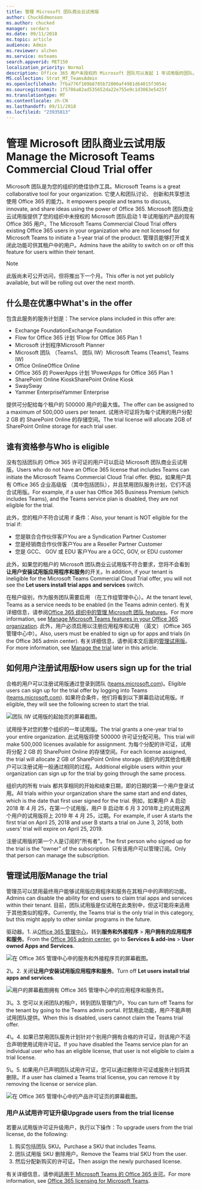 ```yaml
---
title: 管理 Microsoft 团队商业云试用版
author: ChuckEdmonson
ms.author: chucked
manager: serdars
ms.date: 09/11/2018
ms.topic: article
audience: Admin
ms.reviewer: alchen
ms.service: msteams
search.appverid: MET150
localization_priority: Normal
description: Office 365 用户未授权的 Microsoft 团队可以发起 1 年试用版的团队。
MS.collection: Strat_MT_TeamsAdmin
ms.openlocfilehash: 7fba776f109b8785b72000af4981d64015f3054c
ms.sourcegitcommit: 1f5786a82ad535652da22e755e9c1d3063e5425f
ms.translationtype: MT
ms.contentlocale: zh-CN
ms.lasthandoff: 09/11/2018
ms.locfileid: "23935813"
---
```

<a name="manage-the-microsoft-teams-commercial-cloud-trial-offer"></a><span data-ttu-id="0a08b-103">管理 Microsoft 团队商业云试用版</span><span class="sxs-lookup"><span data-stu-id="0a08b-103">Manage the Microsoft Teams Commercial Cloud Trial offer</span></span>
=======================================================

<span data-ttu-id="0a08b-104">Microsoft 团队是为您的组织的绝佳协作工具。</span><span class="sxs-lookup"><span data-stu-id="0a08b-104">Microsoft Teams is a great collaborative tool for your organization.</span></span> <span data-ttu-id="0a08b-105">它使人和团队讨论、 创新和共享想法使用 Office 365 的能力。</span><span class="sxs-lookup"><span data-stu-id="0a08b-105">It empowers people and teams to discuss, innovate, and share ideas using the power of Office 365.</span></span> <span data-ttu-id="0a08b-106">Microsoft 团队商业云试用版提供了您的组织中未授权的 Microsoft 团队启动 1 年试用版的产品的现有 Office 365 用户。</span><span class="sxs-lookup"><span data-stu-id="0a08b-106">The Microsoft Teams Commercial Cloud Trial offers existing Office 365 users in your organization who are not licensed for Microsoft Teams to initiate a 1-year trial of the product.</span></span> <span data-ttu-id="0a08b-107">管理员能够打开或关闭此功能可供其租户中的用户。</span><span class="sxs-lookup"><span data-stu-id="0a08b-107">Admins have the ability to switch on or off this feature for users within their tenant.</span></span>

> [!NOTE]
> <span data-ttu-id="0a08b-108">此版尚未可公开访问，但将推出下一个月。</span><span class="sxs-lookup"><span data-stu-id="0a08b-108">This offer is not yet publicly available, but will be rolling out over the next month.</span></span>

## <a name="whats-in-the-offer"></a><span data-ttu-id="0a08b-109">什么是在优惠中</span><span class="sxs-lookup"><span data-stu-id="0a08b-109">What's in the offer</span></span>

<span data-ttu-id="0a08b-110">包含此服务的服务计划是：</span><span class="sxs-lookup"><span data-stu-id="0a08b-110">The service plans included in this offer are:</span></span>

- <span data-ttu-id="0a08b-111">Exchange Foundation</span><span class="sxs-lookup"><span data-stu-id="0a08b-111">Exchange Foundation</span></span>
- <span data-ttu-id="0a08b-112">Flow for Office 365 计划 1</span><span class="sxs-lookup"><span data-stu-id="0a08b-112">Flow for Office 365 Plan 1</span></span>
- <span data-ttu-id="0a08b-113">Microsoft 计划程序</span><span class="sxs-lookup"><span data-stu-id="0a08b-113">Microsoft Planner</span></span>
- <span data-ttu-id="0a08b-114">Microsoft 团队 （Teams1、 团队 IW）</span><span class="sxs-lookup"><span data-stu-id="0a08b-114">Microsoft Teams (Teams1, Teams IW)</span></span>
- <span data-ttu-id="0a08b-115">Office Online</span><span class="sxs-lookup"><span data-stu-id="0a08b-115">Office Online</span></span>
- <span data-ttu-id="0a08b-116">Office 365 的 PowerApps 计划 1</span><span class="sxs-lookup"><span data-stu-id="0a08b-116">PowerApps for Office 365 Plan 1</span></span>
- <span data-ttu-id="0a08b-117">SharePoint Online Kiosk</span><span class="sxs-lookup"><span data-stu-id="0a08b-117">SharePoint Online Kiosk</span></span>
- <span data-ttu-id="0a08b-118">Sway</span><span class="sxs-lookup"><span data-stu-id="0a08b-118">Sway</span></span>
- <span data-ttu-id="0a08b-119">Yammer Enterprise</span><span class="sxs-lookup"><span data-stu-id="0a08b-119">Yammer Enterprise</span></span>

<span data-ttu-id="0a08b-120">提供可分配给每个租户的 500000 用户的最大值。</span><span class="sxs-lookup"><span data-stu-id="0a08b-120">The offer can be assigned to a maximum of 500,000 users per tenant.</span></span> <span data-ttu-id="0a08b-121">试用许可证将为每个试用的用户分配 2 GB 的 SharePoint Online 的存储空间。</span><span class="sxs-lookup"><span data-stu-id="0a08b-121">The trial license will allocate 2GB of SharePoint Online storage for each trial user.</span></span>

## <a name="who-is-eligible"></a><span data-ttu-id="0a08b-122">谁有资格参与</span><span class="sxs-lookup"><span data-stu-id="0a08b-122">Who is eligible</span></span>

<span data-ttu-id="0a08b-123">没有包括团队的 Office 365 许可证的用户可以启动 Microsoft 团队商业云试用版。</span><span class="sxs-lookup"><span data-stu-id="0a08b-123">Users who do not have an Office 365 license that includes Teams can initiate the Microsoft Teams Commercial Cloud Trial offer.</span></span> <span data-ttu-id="0a08b-124">例如，如果用户具有 Office 365 企业高级版 （其中包括团队），并且禁用团队服务计划，它们不适合试用版。</span><span class="sxs-lookup"><span data-stu-id="0a08b-124">For example, if a user has Office 365 Business Premium (which includes Teams), and the Teams service plan is disabled, they are not eligible for the trial.</span></span>

<span data-ttu-id="0a08b-125">此外，您的租户不符合试用 if 条件：</span><span class="sxs-lookup"><span data-stu-id="0a08b-125">Also, your tenant is NOT eligible for the trial if:</span></span> 
- <span data-ttu-id="0a08b-126">您是联合合作伙伴客户</span><span class="sxs-lookup"><span data-stu-id="0a08b-126">You are a Syndication Partner Customer</span></span>
- <span data-ttu-id="0a08b-127">您是经销商合作伙伴客户</span><span class="sxs-lookup"><span data-stu-id="0a08b-127">You are a Reseller Partner Customer</span></span>
- <span data-ttu-id="0a08b-128">您是 GCC、 GOV 或 EDU 客户</span><span class="sxs-lookup"><span data-stu-id="0a08b-128">You are a GCC, GOV, or EDU customer</span></span>

<span data-ttu-id="0a08b-129">此外，如果您的租户的 Microsoft 团队商业云试用版不符合要求，您将不会看到**让用户安装试用版应用程序和服务**的开关。</span><span class="sxs-lookup"><span data-stu-id="0a08b-129">In addition, if your tenant is ineligible for the Microsoft Teams Commercial Cloud Trial offer, you will not see the **Let users install trial apps and services** switch.</span></span>

<span data-ttu-id="0a08b-130">在租户级别，作为服务团队需要启用 （在工作组管理中心）。</span><span class="sxs-lookup"><span data-stu-id="0a08b-130">At the tenant level, Teams as a service needs to be enabled (in the Teams admin center).</span></span> <span data-ttu-id="0a08b-131">有关详细信息，请参阅[Office 365 组织中的管理 Microsoft 团队 features](enable-features-office-365.md)。</span><span class="sxs-lookup"><span data-stu-id="0a08b-131">For more information, see [Manage Microsoft Teams features in your Office 365 organization](enable-features-office-365.md).</span></span> <span data-ttu-id="0a08b-132">此外，用户必须启用以注册应用程序和试用 （英文） (Office 365 管理中心中）。</span><span class="sxs-lookup"><span data-stu-id="0a08b-132">Also, users must be enabled to sign up for apps and trials (in the Office 365 admin center).</span></span> <span data-ttu-id="0a08b-133">有关详细信息，请参阅本文后面的[管理试用版](#manage-the-trial)。</span><span class="sxs-lookup"><span data-stu-id="0a08b-133">For more information, see [Manage the trial](#manage-the-trial) later in this article.</span></span>

## <a name="how-users-sign-up-for-the-trial"></a><span data-ttu-id="0a08b-134">如何用户注册试用版</span><span class="sxs-lookup"><span data-stu-id="0a08b-134">How users sign up for the trial</span></span>

<span data-ttu-id="0a08b-135">合格的用户可以注册试用版通过登录到团队 ([teams.microsoft.com](https://teams.microsoft.com))。</span><span class="sxs-lookup"><span data-stu-id="0a08b-135">Eligible users can sign up for the trial offer by logging into Teams ([teams.microsoft.com](https://teams.microsoft.com)).</span></span> <span data-ttu-id="0a08b-136">如果符合条件，他们将看到以下屏幕启动试用版。</span><span class="sxs-lookup"><span data-stu-id="0a08b-136">If eligible, they will see the following screen to start the trial.</span></span> 

![团队 IW 试用版的起始页的屏幕截图。](media/iw-trial-start-screen.png)

<span data-ttu-id="0a08b-138">试用授予对您的整个组织的一年试用版。</span><span class="sxs-lookup"><span data-stu-id="0a08b-138">The trial grants a one-year trial to your entire organization.</span></span> <span data-ttu-id="0a08b-139">此试用版将使 500000 许可证分配可用。</span><span class="sxs-lookup"><span data-stu-id="0a08b-139">This trial will make 500,000 licenses available for assignment.</span></span> <span data-ttu-id="0a08b-140">为每个分配的许可证，试用将分配 2 GB 的 SharePoint Online 的存储空间。</span><span class="sxs-lookup"><span data-stu-id="0a08b-140">For each license assigned, the trial will allocate 2 GB of SharePoint Online storage.</span></span> <span data-ttu-id="0a08b-141">组织内的其他合格用户可以注册试用一般通过相同的过程。</span><span class="sxs-lookup"><span data-stu-id="0a08b-141">Additional eligible users within your organization can sign up for the trial by going through the same process.</span></span>

<span data-ttu-id="0a08b-142">组织内的所有 trials 都共享相同的开始和结束日期，即的日期的第一个用户登录试用。</span><span class="sxs-lookup"><span data-stu-id="0a08b-142">All trials within your organization share the same start and end dates, which is the date that first user signed for the trial.</span></span> <span data-ttu-id="0a08b-143">例如，如果用户 A 启动 2018 年 4 月 25，在第一个试用版，用户 B 启动年 6 月 3 2018年上的试用这两个用户的试用版将上 2019 年 4 月 25，过期。</span><span class="sxs-lookup"><span data-stu-id="0a08b-143">For example, if user A starts the first trial on April 25, 2018 and user B starts a trial on June 3, 2018, both users' trial will expire on April 25, 2019.</span></span>

<span data-ttu-id="0a08b-144">注册试用版的第一个人是订阅的"所有者"。</span><span class="sxs-lookup"><span data-stu-id="0a08b-144">The first person who signed up for the trial is the “owner” of the subscription.</span></span> <span data-ttu-id="0a08b-145">只有该用户可以管理订阅。</span><span class="sxs-lookup"><span data-stu-id="0a08b-145">Only that person can manage the subscription.</span></span> 

## <a name="manage-the-trial"></a><span data-ttu-id="0a08b-146">管理试用版</span><span class="sxs-lookup"><span data-stu-id="0a08b-146">Manage the trial</span></span>

<span data-ttu-id="0a08b-147">管理员可以禁用最终用户能够试用版应用程序和服务在其租户中的声明的功能。</span><span class="sxs-lookup"><span data-stu-id="0a08b-147">Admins can disable the ability for end users to claim trial apps and services within their tenant.</span></span> <span data-ttu-id="0a08b-148">目前，团队试用版是仅试用在此类别中，但这可能将来适用于其他类似的程序。</span><span class="sxs-lookup"><span data-stu-id="0a08b-148">Currently, the Teams trial is the only trial in this category, but this might apply to other similar programs in the future.</span></span> 

<span data-ttu-id="0a08b-149">驱动器。</span><span class="sxs-lookup"><span data-stu-id="0a08b-149">1\.</span></span> <span data-ttu-id="0a08b-150">从[Office 365 管理中心](https://portal.office.com/adminportal/home)，转到**服务和外接程序** > **用户拥有的应用程序和服务**。</span><span class="sxs-lookup"><span data-stu-id="0a08b-150">From the [Office 365 admin center](https://portal.office.com/adminportal/home), go to **Services & add-ins** > **User owned Apps and Services**.</span></span>

![在 Office 365 管理中心中的服务和外接程序页的屏幕截图。](media/iw-trial-enable-1.png)

<span data-ttu-id="0a08b-152">2\。</span><span class="sxs-lookup"><span data-stu-id="0a08b-152">2\.</span></span> <span data-ttu-id="0a08b-153">关闭**让用户安装试用版应用程序和服务**。</span><span class="sxs-lookup"><span data-stu-id="0a08b-153">Turn off **Let users install trial apps and services**.</span></span>

![用户的屏幕截图拥有 Office 365 管理中心中的应用程序和服务页。](media/iw-trial-enable-2.png)

<span data-ttu-id="0a08b-155">3\。</span><span class="sxs-lookup"><span data-stu-id="0a08b-155">3\.</span></span> <span data-ttu-id="0a08b-156">您可以关闭团队的租户，转到团队管理门户。</span><span class="sxs-lookup"><span data-stu-id="0a08b-156">You can turn off Teams for the tenant by going to the Teams admin portal.</span></span> <span data-ttu-id="0a08b-157">时禁用此功能，用户不能声明试用团队提供。</span><span class="sxs-lookup"><span data-stu-id="0a08b-157">When this is disabled, users cannot claim the Teams trial offer.</span></span>

<span data-ttu-id="0a08b-158">4\。</span><span class="sxs-lookup"><span data-stu-id="0a08b-158">4\.</span></span> <span data-ttu-id="0a08b-159">如果已禁用团队服务计划针对个别用户拥有合格的许可证，则该用户不适合声明使用试用许可证。</span><span class="sxs-lookup"><span data-stu-id="0a08b-159">If you have disabled the Teams service plan for an individual user who has an eligible license, that user is not eligible to claim a trial license.</span></span>

<span data-ttu-id="0a08b-160">5\。</span><span class="sxs-lookup"><span data-stu-id="0a08b-160">5\.</span></span> <span data-ttu-id="0a08b-161">如果用户已声明团队试用许可证，您可以通过删除许可证或服务计划将其删除。</span><span class="sxs-lookup"><span data-stu-id="0a08b-161">If a user has claimed a Teams trial license, you can remove it by removing the license or service plan.</span></span> 

![在 Office 365 管理中心中的产品许可证页的屏幕截图。](media/iw-trial-enable-3.png)

### <a name="upgrade-users-from-the-trial-license"></a><span data-ttu-id="0a08b-163">用户从试用许可证升级</span><span class="sxs-lookup"><span data-stu-id="0a08b-163">Upgrade users from the trial license</span></span>

<span data-ttu-id="0a08b-164">若要从试用版许可证升级用户，执行以下操作：</span><span class="sxs-lookup"><span data-stu-id="0a08b-164">To upgrade users from the trial license, do the following:</span></span>

1. <span data-ttu-id="0a08b-165">购买包括团队 SKU。</span><span class="sxs-lookup"><span data-stu-id="0a08b-165">Purchase a SKU that includes Teams.</span></span>
2. <span data-ttu-id="0a08b-166">团队试用版 SKU 删除用户。</span><span class="sxs-lookup"><span data-stu-id="0a08b-166">Remove the Teams trial SKU from the user.</span></span>
3. <span data-ttu-id="0a08b-167">然后分配新购买的许可证。</span><span class="sxs-lookup"><span data-stu-id="0a08b-167">Then assign the newly purchased license.</span></span>

<span data-ttu-id="0a08b-168">有关详细信息，请参阅[适用于 Microsoft Teams 的 Office 365 许可](Office-365-licensing.md)。</span><span class="sxs-lookup"><span data-stu-id="0a08b-168">For more information, see [Office 365 licensing for Microsoft Teams](Office-365-licensing.md).</span></span>